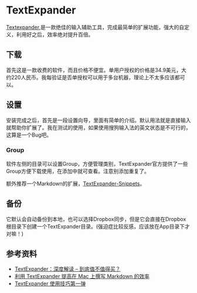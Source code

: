 # TextExpander
[Textexpander](http://www.smilesoftware.com/TextExpander/screencast/index.html),是一款绝佳的输入辅助工具，完成最简单的扩展功能，强大的自定义，利用好之后，效率绝对提升百倍。

## 下载
首先这是一款收费的软件，而且价格不便宜。单用户授权的价格是34.9美元，大约220人民币。我每验证是否单授权可以用于多台机器，理论上不太多应该都可以。

## 设置
安装完成之后，首先是一段设置向导，里面有简单的介绍。默认用法就是直接输入就帮助你扩展了。我在测试的使用，如果使用搜狗输入法的英文状态是不可行的，这算是一个Bug吧。

### Group
软件左侧的目录可以设置Group，方便管理类别，TextExpander官方提供了一些Group方便下载使用，在添加中就可查看。注意别添加重复了。

额外推荐一个Markdown的扩展，[TextExpander-Snippets](https://github.com/JoshuaJones/TextExpander-Snippets)。

## 备份
它默认会自动备份到本地，也可以选择Dropbox同步，但是它会直接在Dropbox根目录下创建一个TextExpander目录。(强迫症比较反感，应该放在App目录下才对嘛！)

## 参考资料
- [TextExpander：深度解读 – 到底值不值得买？](http://www.waerfa.com/text-expander-deep-review-whether-to-worth-for-buying)
- [利用 TextExpander 提高在 Mac 上撰写 Markdown 的效率](http://sspai.com/27479)
- [TextExpander 使用技巧第一弹](http://www.waerfa.com/text-expander-tips-chapter-one)